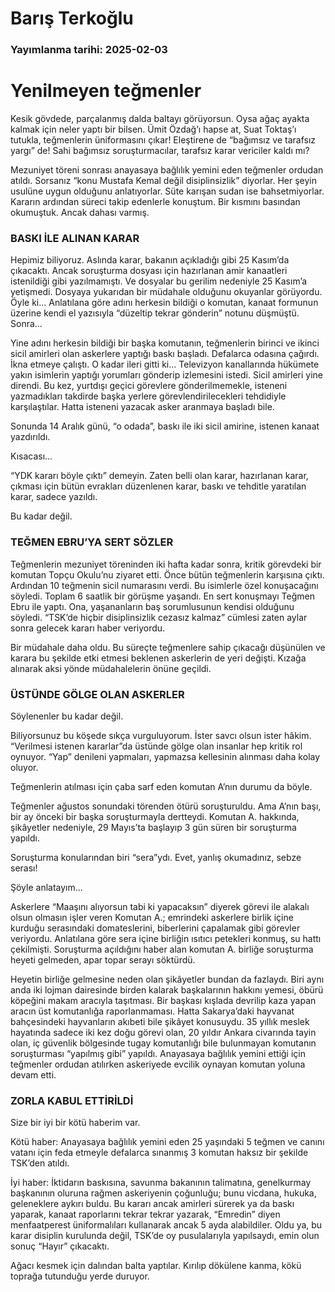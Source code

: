 # Barış Terkoğlu

### Yayımlanma tarihi: 2025-02-03

# Yenilmeyen teğmenler

Kesik gövdede, parçalanmış dalda baltayı görüyorsun. Oysa ağaç ayakta kalmak için neler yaptı bir bilsen. Ümit Özdağ’ı hapse at, Suat Toktaş’ı tutukla, teğmenlerin üniformasını çıkar! Eleştirene de “bağımsız ve tarafsız yargı” de! Sahi bağımsız soruşturmacılar, tarafsız karar vericiler kaldı mı?

Mezuniyet töreni sonrası anayasaya bağlılık yemini eden teğmenler ordudan atıldı. Sorsanız “konu Mustafa Kemal değil disiplinsizlik” diyorlar. Her şeyin usulüne uygun olduğunu anlatıyorlar. Süte karışan sudan ise bahsetmiyorlar. Kararın ardından süreci takip edenlerle konuştum. Bir kısmını basından okumuştuk. Ancak dahası varmış.


### BASKI İLE ALINAN KARAR

Hepimiz biliyoruz. Aslında karar, bakanın açıkladığı gibi 25 Kasım’da çıkacaktı. Ancak soruşturma dosyası için hazırlanan amir kanaatleri istenildiği gibi yazılmamıştı. Ve dosyalar bu gerilim nedeniyle 25 Kasım’a yetişmedi. Dosyaya yukarıdan bir müdahale olduğunu okuyanlar görüyordu. Öyle ki... Anlatılana göre adını herkesin bildiği o komutan, kanaat formunun üzerine kendi el yazısıyla “düzeltip tekrar gönderin” notunu düşmüştü. Sonra...

Yine adını herkesin bildiği bir başka komutanın, teğmenlerin birinci ve ikinci sicil amirleri olan askerlere yaptığı baskı başladı. Defalarca odasına çağırdı. İkna etmeye çalıştı. O kadar ileri gitti ki... Televizyon kanallarında hükümete yakın isimlerin yaptığı yorumları gönderip izlemesini istedi. Sicil amirleri yine direndi. Bu kez, yurtdışı geçici görevlere gönderilmemekle, isteneni yazmadıkları takdirde başka yerlere görevlendirilecekleri tehdidiyle karşılaştılar. Hatta isteneni yazacak asker aranmaya başladı bile.

Sonunda 14 Aralık günü, “o odada”, baskı ile iki sicil amirine, istenen kanaat yazdırıldı.

Kısacası...

“YDK kararı böyle çıktı” demeyin. Zaten belli olan karar, hazırlanan karar, çıkması için bütün evrakları düzenlenen karar, baskı ve tehditle yaratılan karar, sadece yazıldı.

Bu kadar değil.


### TEĞMEN EBRU’YA SERT SÖZLER

Teğmenlerin mezuniyet töreninden iki hafta kadar sonra, kritik görevdeki bir komutan Topçu Okulu’nu ziyaret etti. Önce bütün teğmenlerin karşısına çıktı. Ardından 10 teğmenin sicil numarasını verdi. Bu isimlerle özel konuşacağını söyledi. Toplam 6 saatlik bir görüşme yaşandı. En sert konuşmayı Teğmen Ebru ile yaptı. Ona, yaşananların baş sorumlusunun kendisi olduğunu söyledi. “TSK’de hiçbir disiplinsizlik cezasız kalmaz” cümlesi zaten aylar sonra gelecek kararı haber veriyordu.

Bir müdahale daha oldu. Bu süreçte teğmenlere sahip çıkacağı düşünülen ve karara bu şekilde etki etmesi beklenen askerlerin de yeri değişti. Kızağa alınarak aksi yönde müdahalelerin önüne geçildi.


### ÜSTÜNDE GÖLGE OLAN ASKERLER

Söylenenler bu kadar değil.

Biliyorsunuz bu köşede sıkça vurguluyorum. İster savcı olsun ister hâkim. “Verilmesi istenen kararlar”da üstünde gölge olan insanlar hep kritik rol oynuyor. “Yap” denileni yapmaları, yapmazsa kellesinin alınması daha kolay oluyor.

Teğmenlerin atılması için çaba sarf eden komutan A’nın durumu da böyle.

Teğmenler ağustos sonundaki törenden ötürü soruşturuldu. Ama A’nın başı, bir ay önceki bir başka soruşturmayla dertteydi. Komutan A. hakkında, şikâyetler nedeniyle, 29 Mayıs’ta başlayıp 3 gün süren bir soruşturma yapıldı.

Soruşturma konularından biri “sera”ydı. Evet, yanlış okumadınız, sebze serası!

Şöyle anlatayım...

Askerlere “Maaşını alıyorsun tabi ki yapacaksın” diyerek görevi ile alakalı olsun olmasın işler veren Komutan A.; emrindeki askerlere birlik içine kurduğu serasındaki domateslerini, biberlerini çapalamak gibi görevler veriyordu. Anlatılana göre sera içine birliğin ısıtıcı petekleri konmuş, su hattı çekilmişti. Soruşturma açıldığını haber alan komutan A. birliğe soruşturma heyeti gelmeden, apar topar serayı söktürdü.

Heyetin birliğe gelmesine neden olan şikâyetler bundan da fazlaydı. Biri aynı anda iki lojman dairesinde birden kalarak başkalarının hakkını yemesi, öbürü köpeğini makam aracıyla taşıtması. Bir başkası kışlada devrilip kaza yapan aracın üst komutanlığa raporlanmaması. Hatta Sakarya’daki hayvanat bahçesindeki hayvanların akıbeti bile şikâyet konusuydu. 35 yıllık meslek hayatında sadece iki kez doğu görevi olan, 20 yıldır Ankara civarında tayin olan, iç güvenlik bölgesinde tugay komutanlığı bile bulunmayan komutanın soruşturması “yapılmış gibi” yapıldı. Anayasaya bağlılık yemini ettiği için teğmenler ordudan atılırken askeriyede evcilik oynayan komutan yoluna devam etti.


### ZORLA KABUL ETTİRİLDİ

Size bir iyi bir kötü haberim var.

Kötü haber: Anayasaya bağlılık yemini eden 25 yaşındaki 5 teğmen ve canını vatanı için feda etmeyle defalarca sınanmış 3 komutan haksız bir şekilde TSK’den atıldı.

İyi haber: İktidarın baskısına, savunma bakanının talimatına, genelkurmay başkanının oluruna rağmen askeriyenin çoğunluğu; bunu vicdana, hukuka, geleneklere aykırı buldu. Bu kararı ancak amirleri sürerek ya da baskı yaparak, kanaat raporlarını tekrar tekrar yazarak, “Emredin” diyen menfaatperest üniformalıları kullanarak ancak 5 ayda alabildiler. Oldu ya, bu karar disiplin kurulunda değil, TSK’de oy pusulalarıyla yapılsaydı, emin olun sonuç “Hayır” çıkacaktı.

Ağacı kesmek için dalından balta yaptılar. Kırılıp dökülene kanma, kökü toprağa tutunduğu yerde duruyor.

